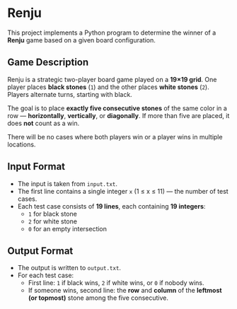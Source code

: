 # Renju

This project implements a Python program to determine the winner of a **Renju** game based on a given board configuration.

## Game Description

Renju is a strategic two-player board game played on a **19×19 grid**. One player places **black stones** (`1`) and the other places **white stones** (`2`). Players alternate turns, starting with black.

The goal is to place **exactly five consecutive stones** of the same color in a row — **horizontally**, **vertically**, or **diagonally**. If more than five are placed, it does **not** count as a win.

There will be no cases where both players win or a player wins in multiple locations.

## Input Format

- The input is taken from `input.txt`.
- The first line contains a single integer `x` (1 ≤ x ≤ 11) — the number of test cases.
- Each test case consists of **19 lines**, each containing **19 integers**:
  - `1` for black stone
  - `2` for white stone
  - `0` for an empty intersection

## Output Format

- The output is written to `output.txt`.
- For each test case:
  - First line: `1` if black wins, `2` if white wins, or `0` if nobody wins.
  - If someone wins, second line: the **row** and **column** of the **leftmost (or topmost)** stone among the five consecutive.
